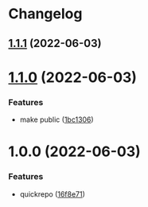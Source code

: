 # Changelog

## [1.1.1](https://github.com/dhruwlalan/quickrepo/compare/v1.1.0...v1.1.1) (2022-06-03)

# [1.1.0](https://github.com/dhruwlalan/quickrepo/compare/v1.0.0...v1.1.0) (2022-06-03)


### Features

* make public ([1bc1306](https://github.com/dhruwlalan/quickrepo/commit/1bc13060903bb76d3d8aa99341e9f08cb7c5f372))

# 1.0.0 (2022-06-03)


### Features

* quickrepo ([16f8e71](https://github.com/dhruwlalan/quickrepo/commit/16f8e7171500eddaa78688aa88bb6d6cdebe49e4))
